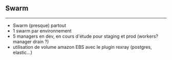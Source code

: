 ## Swarm
---
* Swarm (presque) partout
* 1 swarm par environnement
* 5 managers en dev, en cours d'étude pour staging et prod (workers? manager drain ?)
* utilisation de volume amazon EBS avec le plugin rexray (postgres, elastic...)
